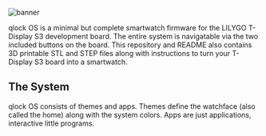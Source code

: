 ![banner](https://github.com/qewer33/qlock-os/blob/main/assets/Banner.png?raw=true)

qlock OS is a minimal but complete smartwatch firmware for the LILYGO T-Display S3 development board. The entire system is navigatable via the two included buttons on the board. This repository and README also contains 3D printable STL and STEP files along with instructions to turn your T-Display S3 board into a smartwatch.

## The System

qlock OS consists of themes and apps. Themes define the watchface (also called the home) along with the system colors. Apps are just applications, interactive little programs.
